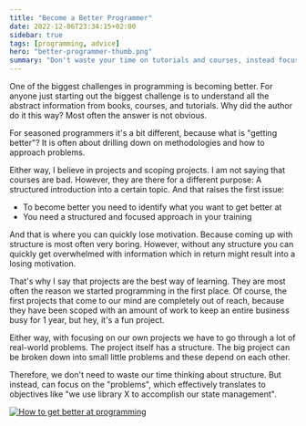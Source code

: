 ```yaml
---
title: "Become a Better Programmer"
date: 2022-12-06T23:34:15+02:00
sidebar: true
tags: [programming, advice]
hero: "better-programmer-thumb.png"
summary: "Don't waste your time on tutorials and courses, instead focus on your projects"
---
```


One of the biggest challenges in programming is becoming better. For anyone just starting out the biggest challenge is to understand all the abstract information from books, courses, and tutorials. Why did the author do it this way? Most often the answer is not obvious.

For seasoned programmers it's a bit different, because what is "getting better"? It is often about drilling down on methodologies and how to approach problems.

Either way, I believe in projects and scoping projects. I am not saying that courses are bad. However, they are there for a different purpose: A structured introduction into a certain topic. And that raises the first issue:

- To become better you need to identify what you want to get better at
- You need a structured and focused approach in your training

And that is where you can quickly lose motivation. Because coming up with structure is most often very boring. However, without any structure you can quickly get overwhelmed with information which in return might result into a losing motivation.

That's why I say that projects are the best way of learning. They are most often the reason we started programming in the first place. Of course, the first projects that come to our mind are completely out of reach, because they have been scoped with an amount of work to keep an entire business busy for 1 year, but hey, it's a fun project.

Either way, with focusing on our own projects we have to go through a lot of real-world problems. The project itself has a structure. The big project can be broken down into small little problems and these depend on each other.

Therefore, we don't need to waste our time thinking about structure. But instead, can focus on the "problems", which effectively translates to objectives like "we use library X to accomplish our state management".


[![How to get better at programming](https://img.youtube.com/vi/rD_llfnbL64/0.jpg)](https://www.youtube.com/watch?v=rD_llfnbL64)


